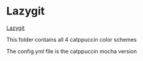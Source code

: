 # Lazygit

[Lazygit](https://github.com/jesseduffield/lazygit)

This folder contains all 4 catppuccin color schemes

The config.yml file is the catppuccin mocha version
